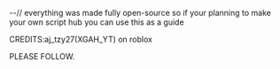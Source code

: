 --//
everything was made fully open-source so if your planning to make your own script hub you can use this as a guide


CREDITS:aj_tzy27(XGAH_YT) on roblox

PLEASE FOLLOW.
